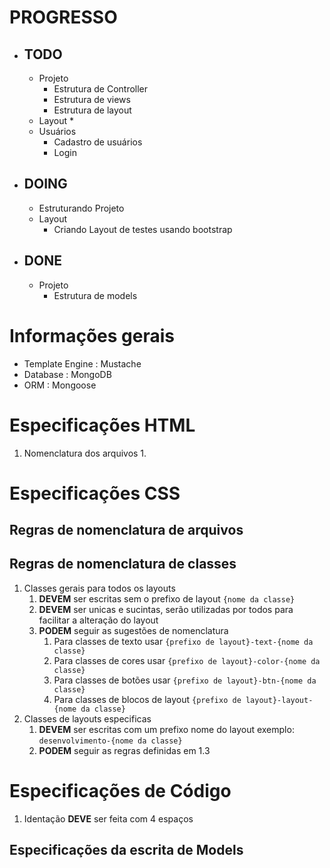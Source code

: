 # PROGRESSO #
* ## TODO ##
    * Projeto
        * Estrutura de Controller
        * Estrutura de views
        * Estrutura de layout
    * Layout
        * 
    * Usuários
        * Cadastro de usuários 
        * Login

* ## DOING ##
    * Estruturando Projeto
    * Layout
        * Criando Layout de testes usando bootstrap

* ## DONE ##
    * Projeto
        * Estrutura de models

# Informações gerais #
* Template Engine : Mustache
* Database : MongoDB
* ORM : Mongoose

# Especificações HTML #
1. Nomenclatura dos arquivos
    1. 
# Especificações CSS #
## Regras de nomenclatura de arquivos ##

## Regras de nomenclatura de classes ##
1. Classes gerais para todos os layouts
    1. **DEVEM** ser escritas sem o prefixo de layout ```{nome da classe}```
    2. **DEVEM** ser unicas e sucintas, serão utilizadas por todos 
    para facilitar a alteração do layout
    3. **PODEM** seguir as sugestões de nomenclatura
        1. Para classes de texto usar 
        ```{prefixo de layout}-text-{nome da classe}```
        2. Para classes de cores usar 
        ```{prefixo de layout}-color-{nome da classe}```
        3. Para classes de botões usar
        ```{prefixo de layout}-btn-{nome da classe}```
        4. Para classes de blocos de layout
        ```{prefixo de layout}-layout-{nome da classe}```
2. Classes de layouts especificas
    1. **DEVEM** ser escritas com um prefixo 
    nome do layout exemplo: ```desenvolvimento-{nome da classe}```
    2. **PODEM** seguir as regras definidas em 1.3

# Especificações de Código #
1. Identação **DEVE** ser feita com 4 espaços

## Especificações da escrita de Models ##

